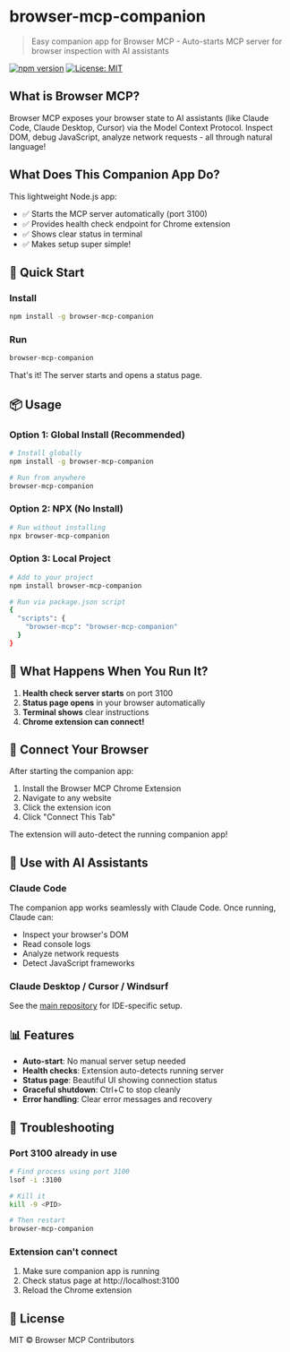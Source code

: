 # browser-mcp-companion

> Easy companion app for Browser MCP - Auto-starts MCP server for browser inspection with AI assistants

[![npm version](https://img.shields.io/npm/v/browser-mcp-companion.svg)](https://www.npmjs.com/package/browser-mcp-companion)
[![License: MIT](https://img.shields.io/badge/License-MIT-yellow.svg)](https://opensource.org/licenses/MIT)

## What is Browser MCP?

Browser MCP exposes your browser state to AI assistants (like Claude Code, Claude Desktop, Cursor) via the Model Context Protocol. Inspect DOM, debug JavaScript, analyze network requests - all through natural language!

## What Does This Companion App Do?

This lightweight Node.js app:
- ✅ Starts the MCP server automatically (port 3100)
- ✅ Provides health check endpoint for Chrome extension
- ✅ Shows clear status in terminal
- ✅ Makes setup super simple!

## 🚀 Quick Start

### Install

```bash
npm install -g browser-mcp-companion
```

### Run

```bash
browser-mcp-companion
```

That's it! The server starts and opens a status page.

## 📦 Usage

### Option 1: Global Install (Recommended)

```bash
# Install globally
npm install -g browser-mcp-companion

# Run from anywhere
browser-mcp-companion
```

### Option 2: NPX (No Install)

```bash
# Run without installing
npx browser-mcp-companion
```

### Option 3: Local Project

```bash
# Add to your project
npm install browser-mcp-companion

# Run via package.json script
{
  "scripts": {
    "browser-mcp": "browser-mcp-companion"
  }
}
```

## 🎯 What Happens When You Run It?

1. **Health check server starts** on port 3100
2. **Status page opens** in your browser automatically
3. **Terminal shows** clear instructions
4. **Chrome extension can connect!**

## 🔌 Connect Your Browser

After starting the companion app:

1. Install the Browser MCP Chrome Extension
2. Navigate to any website
3. Click the extension icon
4. Click "Connect This Tab"

The extension will auto-detect the running companion app!

## 🤖 Use with AI Assistants

### Claude Code

The companion app works seamlessly with Claude Code. Once running, Claude can:
- Inspect your browser's DOM
- Read console logs
- Analyze network requests
- Detect JavaScript frameworks

### Claude Desktop / Cursor / Windsurf

See the [main repository](https://github.com/yourusername/browser-mcp) for IDE-specific setup.

## 📊 Features

- **Auto-start**: No manual server setup needed
- **Health checks**: Extension auto-detects running server
- **Status page**: Beautiful UI showing connection status
- **Graceful shutdown**: Ctrl+C to stop cleanly
- **Error handling**: Clear error messages and recovery

## 🐛 Troubleshooting

### Port 3100 already in use

```bash
# Find process using port 3100
lsof -i :3100

# Kill it
kill -9 <PID>

# Then restart
browser-mcp-companion
```

### Extension can't connect

1. Make sure companion app is running
2. Check status page at http://localhost:3100
3. Reload the Chrome extension

## 📝 License

MIT © Browser MCP Contributors
